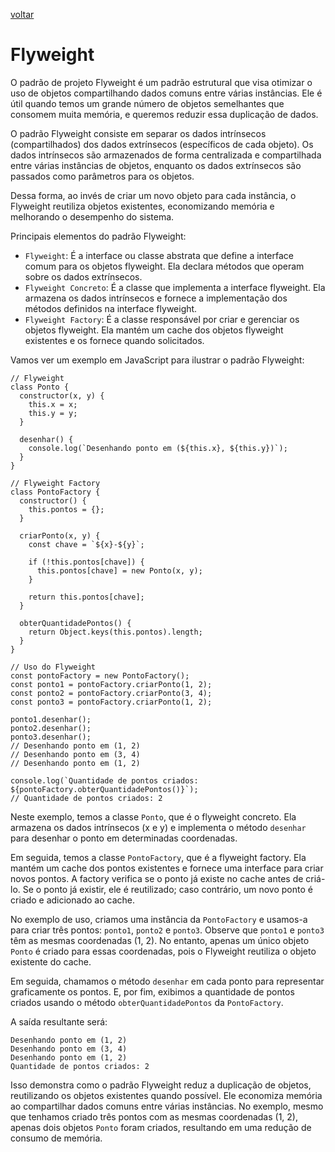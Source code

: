[voltar](/README.md)

# Flyweight

O padrão de projeto Flyweight é um padrão estrutural que visa otimizar o uso de objetos compartilhando dados comuns entre várias instâncias. Ele é útil quando temos um grande número de objetos semelhantes que consomem muita memória, e queremos reduzir essa duplicação de dados.

O padrão Flyweight consiste em separar os dados intrínsecos (compartilhados) dos dados extrínsecos (específicos de cada objeto). Os dados intrínsecos são armazenados de forma centralizada e compartilhada entre várias instâncias de objetos, enquanto os dados extrínsecos são passados como parâmetros para os objetos.

Dessa forma, ao invés de criar um novo objeto para cada instância, o Flyweight reutiliza objetos existentes, economizando memória e melhorando o desempenho do sistema.

Principais elementos do padrão Flyweight:

- `Flyweight`: É a interface ou classe abstrata que define a interface comum para os objetos flyweight. Ela declara métodos que operam sobre os dados extrínsecos.
- `Flyweight Concreto`: É a classe que implementa a interface flyweight. Ela armazena os dados intrínsecos e fornece a implementação dos métodos definidos na interface flyweight.
- `Flyweight Factory`: É a classe responsável por criar e gerenciar os objetos flyweight. Ela mantém um cache dos objetos flyweight existentes e os fornece quando solicitados.
  
Vamos ver um exemplo em JavaScript para ilustrar o padrão Flyweight:

```JS
// Flyweight
class Ponto {
  constructor(x, y) {
    this.x = x;
    this.y = y;
  }

  desenhar() {
    console.log(`Desenhando ponto em (${this.x}, ${this.y})`);
  }
}

// Flyweight Factory
class PontoFactory {
  constructor() {
    this.pontos = {};
  }

  criarPonto(x, y) {
    const chave = `${x}-${y}`;

    if (!this.pontos[chave]) {
      this.pontos[chave] = new Ponto(x, y);
    }

    return this.pontos[chave];
  }

  obterQuantidadePontos() {
    return Object.keys(this.pontos).length;
  }
}

// Uso do Flyweight
const pontoFactory = new PontoFactory();
const ponto1 = pontoFactory.criarPonto(1, 2);
const ponto2 = pontoFactory.criarPonto(3, 4);
const ponto3 = pontoFactory.criarPonto(1, 2);

ponto1.desenhar();
ponto2.desenhar();
ponto3.desenhar();
// Desenhando ponto em (1, 2)
// Desenhando ponto em (3, 4)
// Desenhando ponto em (1, 2)

console.log(`Quantidade de pontos criados: ${pontoFactory.obterQuantidadePontos()}`);
// Quantidade de pontos criados: 2

```

Neste exemplo, temos a classe `Ponto`, que é o flyweight concreto. Ela armazena os dados intrínsecos (x e y) e implementa o método `desenhar` para desenhar o ponto em determinadas coordenadas.

Em seguida, temos a classe `PontoFactory`, que é a flyweight factory. Ela mantém um cache dos pontos existentes e fornece uma interface para criar novos pontos. A factory verifica se o ponto já existe no cache antes de criá-lo. Se o ponto já existir, ele é reutilizado; caso contrário, um novo ponto é criado e adicionado ao cache.

No exemplo de uso, criamos uma instância da `PontoFactory` e usamos-a para criar três pontos: `ponto1`, `ponto2` e `ponto3`. Observe que `ponto1` e `ponto3` têm as mesmas coordenadas (1, 2). No entanto, apenas um único objeto `Ponto` é criado para essas coordenadas, pois o Flyweight reutiliza o objeto existente do cache.

Em seguida, chamamos o método `desenhar` em cada ponto para representar graficamente os pontos. E, por fim, exibimos a quantidade de pontos criados usando o método `obterQuantidadePontos` da `PontoFactory`.

A saída resultante será:

    Desenhando ponto em (1, 2)
    Desenhando ponto em (3, 4)
    Desenhando ponto em (1, 2)
    Quantidade de pontos criados: 2

Isso demonstra como o padrão Flyweight reduz a duplicação de objetos, reutilizando os objetos existentes quando possível. Ele economiza memória ao compartilhar dados comuns entre várias instâncias. No exemplo, mesmo que tenhamos criado três pontos com as mesmas coordenadas (1, 2), apenas dois objetos `Ponto` foram criados, resultando em uma redução de consumo de memória.
